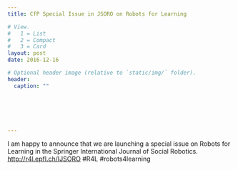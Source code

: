 ```yaml
---
title: CfP Special Issue in JSORO on Robots for Learning

# View.
#   1 = List
#   2 = Compact
#   3 = Card
layout: post
date: 2016-12-16

# Optional header image (relative to `static/img/` folder).
header:
  caption: ""

  




---
```

I am happy to announce that we are launching a special issue on Robots for Learning in the Springer International Journal of Social Robotics.
http://r4l.epfl.ch/IJSORO
#R4L #robots4learning


